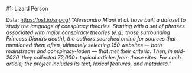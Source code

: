 #1: Lizard Person

Data: https://osf.io/snpcg/
_"Alessandro Miani et al. have built a dataset to study the language of conspiracy theories. Starting with a set of phrases associated with major conspiracy theories (e.g., those surrounding Princess Diana’s death), the authors searched online for sources that mentioned them often, ultimately selecting 150 websites — both mainstream and conspiracy-laden — that met their criteria. Then, in mid-2020, they collected 72,000+ topical articles from those sites. For each article, the project includes its text, lexical features, and metadata."_
